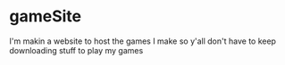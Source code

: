 # gameSite
I'm makin a website to host the games I make so y'all don't have to keep downloading stuff to play my games

